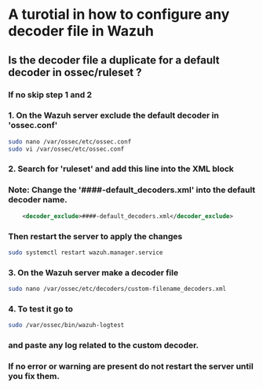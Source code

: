 # A turotial in how to configure any decoder file in Wazuh

## Is the decoder file a duplicate for a default decoder in ossec/ruleset ?
### If no skip step 1 and 2

### 1. On the Wazuh server exclude the default decoder in 'ossec.conf'

```bash
sudo nano /var/ossec/etc/ossec.conf
sudo vi /var/ossec/etc/ossec.conf
```

### 2. Search for 'ruleset' and add this line into the <ruleset> XML block
### **Note**: Change the '####-default_decoders.xml' into the default decoder name.

```xml
    <decoder_exclude>####-default_decoders.xml</decoder_exclude>
```

### Then restart the server to apply the changes

```bash
sudo systemctl restart wazuh.manager.service
```

### 3. On the Wazuh server make a decoder file

```bash
sudo nano /var/ossec/etc/decoders/custom-filename_decoders.xml
```

### 4. To test it go to

```bash
sudo /var/ossec/bin/wazuh-logtest
```

### and paste any log related to the custom decoder.
### If no error or warning are present do not restart the server until you fix them. 